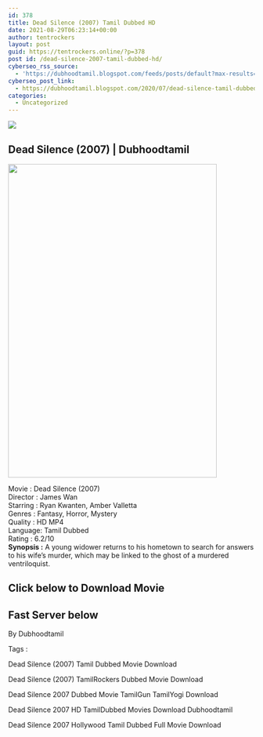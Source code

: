 ```yaml
---
id: 378
title: Dead Silence (2007) Tamil Dubbed HD
date: 2021-08-29T06:23:14+00:00
author: tentrockers
layout: post
guid: https://tentrockers.online/?p=378
post id: /dead-silence-2007-tamil-dubbed-hd/
cyberseo_rss_source:
  - 'https://dubhoodtamil.blogspot.com/feeds/posts/default?max-results=150&start-index=151'
cyberseo_post_link:
  - https://dubhoodtamil.blogspot.com/2020/07/dead-silence-tamil-dubbed-hd.html
categories:
  - Uncategorized
---
```

<div class="media_block">
  <img src="https://1.bp.blogspot.com/-hlpX-KH7Gcs/Xv846MsdD7I/AAAAAAAABoo/A4RLerGT6vMiJzCWnbDkjTsIoawhPXUHACNcBGAsYHQ/s72-c/1.jpg" class="media_thumbnail" />
</div>

<div dir="ltr" trbidi="on" readability="22.488431876607">
  <h2>
    <span>Dead Silence (2007) | Dubhoodtamil</span>
  </h2>
  
  <div class="separator">
    <a href="https://1.bp.blogspot.com/-hlpX-KH7Gcs/Xv846MsdD7I/AAAAAAAABoo/A4RLerGT6vMiJzCWnbDkjTsIoawhPXUHACNcBGAsYHQ/s1600/1.jpg" imageanchor="1"><img loading="lazy" border="0" data-original-height="1500" data-original-width="1000" height="640" src="https://1.bp.blogspot.com/-hlpX-KH7Gcs/Xv846MsdD7I/AAAAAAAABoo/A4RLerGT6vMiJzCWnbDkjTsIoawhPXUHACNcBGAsYHQ/s640/1.jpg" width="426" /></a>
  </div>
  
  <p>
    Movie<span> </span>:<span> </span>Dead Silence (2007)<br />Director<span> </span>:<span> </span>James Wan<br />Starring<span> </span>:<span> </span>Ryan Kwanten, Amber Valletta<br />Genres<span> </span>:<span> </span>Fantasy, Horror, Mystery<br />Quality<span> </span>:<span> </span>HD MP4<br />Language:<span> </span>Tamil Dubbed<br />Rating<span> </span>:<span> </span>6.2/10<br /><b>Synopsis :</b> A young widower returns to his hometown to search for answers to his wife&#8217;s murder, which may be linked to the ghost of a murdered ventriloquist.
  </p>
  
  <h2>
    <span>Click below to Download Movie</span>
  </h2>
  
  <h2>
    <span><b>Fast Server below</b></span>
  </h2>
  
  <p>
    <span>By Dubhoodtamil</span>
  </p>
  
  <p>
    <span>Tags :</span>
  </p>
  
  <p>
    <span>Dead Silence (2007) Tamil Dubbed Movie Download</span>
  </p>
  
  <p>
    <span>Dead Silence (2007) TamilRockers Dubbed Movie Download</span>
  </p>
  
  <p>
    <span>Dead Silence 2007 Dubbed Movie TamilGun TamilYogi Download</span>
  </p>
  
  <p>
    <span>Dead Silence 2007 HD TamilDubbed Movies Download Dubhoodtamil</span>
  </p>
  
  <p>
    <span>Dead Silence 2007 Hollywood Tamil Dubbed Full Movie Download</span>
  </p>
</div>